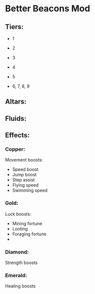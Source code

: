 #  Better Beacons Mod

## Tiers:

* 1

* 2

* 3

* 4

* 5

* 6, 7, 8, 9


## Altars:


## Fluids:


## Effects:

### Copper:
Movement boosts:
* Speed boost
* Jump boost
* Step assist
* Flying speed
* Swimming speed

### Gold:
Luck boosts:
* Mining fortune
* Looting
* Foraging fortune
* 

### Diamond:
Strength boosts

### Emerald:
Healing boosts


